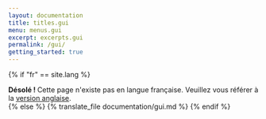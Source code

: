 ```yaml
---
layout: documentation
title: titles.gui
menu: menus.gui
excerpt: excerpts.gui
permalink: /gui/
getting_started: true
---
```

{% if "fr" == site.lang %}
  <div class="alert alert-warning" role="alert">
  <strong>Désolé ! </strong>Cette page n'existe pas en langue française. Veuillez vous référer à la <a href="{{ page.url }}"> version anglaise</a>.
</div>
{% else %}
  {% translate_file documentation/gui.md %}
 {% endif %}

